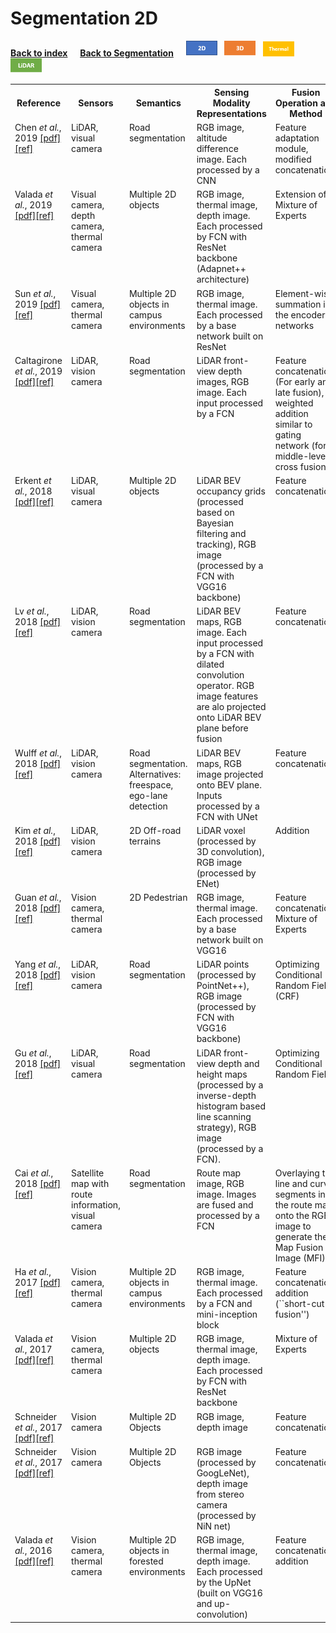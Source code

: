 # Segmentation 2D
<a id="bck" href="/index.html#introtab"><b>Back to index</b></a> &nbsp; &nbsp;
<a href="/segmentation.html#bck"><b>Back to Segmentation</b></a> &nbsp; &nbsp;
<a href="/segmentation/segmentation_2d.html#bck"><img src="/img/2D.png" alt="2D" width="50"/></a> &nbsp; 
<a href="/segmentation/segmentation_3d.html#bck"><img src="/img/3D.png" alt="3D" width="50"/></a> &nbsp; 
<a href="/segmentation/segmentation_thermal.html#bck"><img src="/img/Thermal.png" alt="Thermal" width="50"/></a> &nbsp;
<a href="/segmentation/segmentation_lidar.html#bck"><img src="/img/LiDAR.png" alt="LiDAR" width="50"/></a>

<table id="commontab">
<tr><th id="segmentation"> Reference </th><th id="segmentation"> Sensors </th><th id="segmentation"> Semantics </th><th id="segmentation"> Sensing Modality Representations </th><th id="segmentation"> Fusion Operation and Method </th><th id="segmentation"> Fusion Level </th><th> Dataset(s) used </td></tr>

<tr><td valign="top">Chen <i>et al.</i>, 2019
    <a href="https://arxiv.org/pdf/1904.01206">[pdf]</a><a href="./ref/chen2019progressive.bib">[ref]</a>
    </td><td valign="top"> LiDAR, visual camera </td><td valign="top"> Road segmentation </td><td valign="top"> RGB image, altitude difference image. Each processed by a CNN </td><td valign="top"> Feature adaptation module, modified concatenation. </td><td valign="top"> Middle </td><td valign="top"> KITTI </td></tr>

<tr><td valign="top">Valada <i>et al.</i>, 2019
    <a href="https://arxiv.org/pdf/1808.03833">[pdf]</a><a href="./ref/valada2018self.bib">[ref]</a>
    </td><td valign="top"> Visual camera, depth camera, thermal camera  </td><td valign="top"> Multiple 2D objects </td><td valign="top"> RGB image, thermal image, depth image. Each processed by FCN with ResNet backbone (Adapnet++ architecture) </td><td valign="top"> Extension of Mixture of Experts </td><td valign="top"> Middle </td><td valign="top"> Six datasets, including Cityscape, Sun RGB-D, etc. </td></tr>

<tr><td valign="top">Sun <i>et al.</i>, 2019
    <a href="https://ieeexplore.ieee.org/abstract/document/8666745">[pdf]</a><a href="./ref/sun2019rtfnet.bib">[ref]</a>
    </td><td valign="top"> Visual camera, thermal camera </td><td valign="top"> Multiple 2D objects in campus environments </td><td valign="top"> RGB image, thermal image. Each processed by a base network built on ResNet </td><td valign="top"> Element-wise summation in the encoder networks </td><td valign="top"> Middle </td><td valign="top"> Datasets published by <a href="../ref/ha2017mfnet.bib">[ref]</a>  </td></tr>

<tr><td valign="top"> Caltagirone <i>et al.</i>, 2019 
    <a href="https://arxiv.org/pdf/1809.07941">[pdf]</a><a href="./ref/caltagirone2019lidar.bib">[ref]</a>
    </td><td valign="top"> LiDAR, vision camera </td><td valign="top"> Road segmentation </td><td valign="top"> LiDAR front-view depth images, RGB image. Each input processed by a FCN </td><td valign="top"> Feature concatenation (For early and late fusion), weighted addition similar to gating network (for middle-level cross fusion) </td><td valign="top"> Early, Middle, Late </td><td valign="top"> KITTI </td></tr>

<tr><td valign="top">Erkent <i>et al.</i>, 2018
    <a href="https://ieeexplore.ieee.org/abstract/document/8593434">[pdf]</a><a href="./ref/erkent2018semantic.bib">[ref]</a>
    </td><td valign="top"> LiDAR, visual camera </td><td valign="top"> Multiple 2D objects </td><td valign="top"> LiDAR BEV occupancy grids (processed based on Bayesian filtering and tracking), RGB image (processed by a FCN with VGG16 backbone) </td><td valign="top"> Feature concatenation </td><td valign="top"> Middle </td><td valign="top"> KITTI, self-recorded </td></tr>

<tr><td valign="top"> Lv <i>et al.</i>, 2018 
    <a href="https://ieeexplore.ieee.org/abstract/document/8500551/">[pdf]</a><a href="./ref/lv2018novel.bib">[ref]</a>
    </td><td valign="top"> LiDAR, vision camera </td><td valign="top"> Road segmentation </td><td valign="top"> LiDAR BEV maps, RGB image. Each input processed by a FCN with dilated convolution operator. RGB image features are alo projected onto LiDAR BEV plane before fusion </td><td valign="top"> Feature concatenation  </td><td valign="top"> Middle </td><td valign="top"> KITTI </td></tr>

<tr><td valign="top"> Wulff <i>et al.</i>, 2018 
    <a href="https://ieeexplore.ieee.org/abstract/document/8500549">[pdf]</a><a href="./ref/wulff2018early.bib">[ref]</a>
    </td><td valign="top"> LiDAR, vision camera </td><td valign="top"> Road segmentation. Alternatives: freespace, ego-lane detection </td><td valign="top"> LiDAR BEV maps, RGB image projected onto BEV plane. Inputs processed by a FCN with UNet </td><td valign="top"> Feature concatenation </td><td valign="top"> Early </td><td valign="top"> KITTI </td></tr>

<tr><td valign="top"> Kim <i>et al.</i>, 2018 
    <a href="https://arxiv.org/abs/1807.06233">[pdf]</a><a href="./ref/kim2018robust.bib">[ref]</a>
    </td><td valign="top"> LiDAR, vision camera </td><td valign="top"> 2D Off-road terrains  </td><td valign="top"> LiDAR voxel (processed by 3D convolution), RGB image (processed by ENet) </td><td valign="top"> Addition </td><td valign="top"> Early, Middle, Late </td><td valign="top"> self-recorded </td></tr>

<tr><td valign="top"> Guan <i>et al.</i>, 2018 
    <a href="https://arxiv.org/abs/1802.09972">[pdf]</a><a href="./ref/guan2018fusion.bib">[ref]</a>
    </td><td valign="top"> Vision camera, thermal camera </td><td valign="top"> 2D Pedestrian </td><td valign="top"> RGB image, thermal image. Each processed by a base network built on VGG16 </td><td valign="top"> Feature concatenation, Mixture of Experts </td><td valign="top"> Early, Middle, Late </td><td valign="top"> KAIST Pedestrian Dataset </td></tr>

<tr><td valign="top"> Yang <i>et al.</i>, 2018 
    <a href="https://ieeexplore.ieee.org/abstract/document/8428696/">[pdf]</a><a href="./ref/yang2018fusion.bib">[ref]</a>
    </td><td valign="top"> LiDAR, vision camera </td><td valign="top"> Road segmentation </td><td valign="top"> LiDAR points (processed by PointNet++), RGB image (processed by FCN with VGG16 backbone) </td><td valign="top"> Optimizing Conditional Random Field (CRF) </td><td valign="top"> Late </td><td valign="top"> KITTI </td></tr>

<tr><td valign="top">Gu <i>et al.</i>, 2018
    <a href="https://ieeexplore.ieee.org/abstract/document/8370690">[pdf]</a><a href="./ref/gu20183d.bib">[ref]</a>
    </td><td valign="top"> LiDAR, visual camera </td><td valign="top"> Road segmentation </td><td valign="top"> LiDAR front-view depth and height maps (processed by a inverse-depth histogram based line scanning strategy), RGB image (processed by a FCN). </td><td valign="top"> Optimizing Conditional Random Field </td><td valign="top"> Late </td><td valign="top"> KITTI </td></tr>

<tr><td valign="top">Cai <i>et al.</i>, 2018
    <a href="https://www.mdpi.com/1424-8220/18/12/4158">[pdf]</a><a href="./ref/cai2018robust.bib">[ref]</a>
    </td><td valign="top"> Satellite map with route information, visual camera </td><td valign="top"> Road segmentation </td><td valign="top"> Route map image, RGB image. Images are fused and processed by a FCN </td><td valign="top"> Overlaying the line and curve segments in the route map onto the RGB image to generate the Map Fusion Image (MFI) </td><td valign="top"> Early </td><td valign="top"> self-recorded data </td></tr>

<tr><td valign="top"> Ha <i>et al.</i>, 2017 
    <a href="https://ieeexplore.ieee.org/abstract/document/8206396/">[pdf]</a><a href="./ref/ha2017mfnet.bib">[ref]</a>
    </td><td valign="top"> Vision camera, thermal camera </td><td valign="top"> Multiple 2D objects in campus environments </td><td valign="top"> RGB image, thermal image. Each processed by a FCN and mini-inception block </td><td valign="top"> Feature concatenation, addition (``short-cut fusion'') </td><td valign="top"> Middle </td><td valign="top"> self-recorded data </td></tr>

<tr><td valign="top"> Valada <i>et al.</i>, 2017 
    <a href="http://ais.informatik.uni-freiburg.de/publications/papers/valada17icraa.pdf">[pdf]</a><a href="./ref/valada2017adapnet.bib">[ref]</a>
    </td><td valign="top"> Vision camera, thermal camera </td><td valign="top"> Multiple 2D objects </td><td valign="top"> RGB image, thermal image, depth image. Each processed by FCN with ResNet backbone </td><td valign="top"> Mixture of Experts </td><td valign="top"> Late </td><td valign="top"> Cityscape, Freiburg Multispectral Dataset, Synthia </td></tr>

<tr><td valign="top"> Schneider <i>et al.</i>, 2017 
    <a href="https://arxiv.org/pdf/1707.03167">[pdf]</a><a href="./ref/schneider2017regnet.bib">[ref]</a>
    </td><td valign="top"> Vision camera </td><td valign="top"> Multiple 2D Objects  </td><td valign="top"> RGB image, depth image </td><td valign="top"> Feature concatenation </td><td valign="top"> Early, Middle, Late </td><td valign="top"> Cityscape </td></tr>

<tr><td valign="top"> Schneider <i>et al.</i>, 2017 
    <a href="https://arxiv.org/pdf/1707.03167">[pdf]</a><a href="./ref/schneider2017regnet.bib">[ref]</a>
    </td><td valign="top"> Vision camera </td><td valign="top"> Multiple 2D Objects  </td><td valign="top"> RGB image (processed by GoogLeNet), depth image from stereo camera (processed by NiN net) </td><td valign="top"> Feature concatenation </td><td valign="top"> Early, Middle, Late </td><td valign="top"> Cityscape </td></tr>

<tr><td valign="top"> Valada <i>et al.</i>, 2016 
    <a href="https://link.springer.com/chapter/10.1007/978-3-319-50115-4_41">[pdf]</a><a href="./ref/valada2016deep.bib">[ref]</a>
    </td><td valign="top"> Vision camera, thermal camera </td><td valign="top"> Multiple 2D objects in forested environments </td><td valign="top"> RGB image, thermal image, depth image. Each processed by the UpNet (built on VGG16 and up-convolution) </td><td valign="top"> Feature concatenation, addition </td><td valign="top"> Early, Late </td><td valign="top"> self-recorded data </td></tr>

</table>